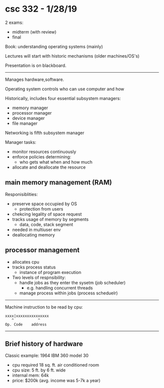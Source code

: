 # csc 332 - 1/28/19

2 exams:
- midterm (with review)
- final

Book: understanding operating systems (mainly)

Lectures will start with historic mechanisms (older machines/OS's)

Presentation is on blackboard.

---

Manages hardware,software.

Operating system controls who can use computer and how

Historically, includes four essential subsystem managers:
- memory manager
- processor manager
- device manager
- file manager

Networking is fifth subsystem manager

Manager tasks:
- monitor resources continuously
- enforce policies determining:
	- who gets what when and how much
- allocate and deallocate the resource

## main memory management (RAM)
Responisiblities:
- preserve space occupied by OS
	- protection from users
- chekcing legality of space request
- tracks usage of memory by segments
	- data, code, stack segment
- needed in multiuser env
- deallocating memory

## processor management
- allocates cpu
- tracks process status
	- instance of program execution
- Two levels of respnsibility:
	- handle jobs as they enter the sysetm (job scheduler)
		- e.g. handling concurrent threads
	- manage process within jobs (process scheduelr)

---

Machine instruction to be read by cpu:
```
xxxx|xxxxxxxxxxxxxxx
   ^		   ^
Op. Code    address
```
---

## Brief history of hardware
Classic example: 1964 IBM 360 model 30
- cpu required 18 sq. ft. air conditioned room
- cpu size: 5 ft. by 6 ft. wide
- internal mem: 64k
- price: $200k (avg. income was 5-7k a year)
